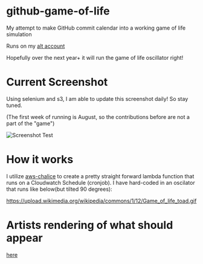 # github-game-of-life
My attempt to make GitHub commit calendar into a working game of life simulation

Runs on my [alt account](https://github.com/sambattalio-gol)

Hopefully over the next year+ it will run the game of life oscillator right!

# Current Screenshot

Using selenium and s3, I am able to update this screenshot daily! So stay tuned.

(The first week of running is August, so the contributions before are not a part of the "game")
 
![Screenshot Test](https://sbattalio.s3.amazonaws.com/heatmapss.png)

# How it works

I utilize [aws-chalice](https://github.com/aws/chalice) to create a pretty straight forward lambda function that runs on a Cloudwatch Schedule (cronjob). I have hard-coded in an oscilator that runs like below(but tilted 90 degrees): 

https://upload.wikimedia.org/wikipedia/commons/1/12/Game_of_life_toad.gif


# Artists rendering of what should appear

[here](https://chadpaste.com/f/btq.png)

